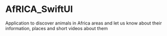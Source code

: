 # AfRICA_SwiftUI
Application to discover animals in Africa areas and let us know about their information, places and short videos about them
